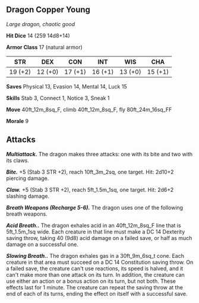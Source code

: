 ## Dragon Copper Young

*Large dragon, chaotic good*

**Hit Dice** 14 (259 14d8+14)

**Armor Class** 17 (natural armor)

| STR     | DEX     | CON     | INT     | WIS     | CHA     |
|---------|---------|---------|---------|---------|---------|
| 19 (+2) | 12 (+0) | 17 (+1) | 16 (+1) | 13 (+0) | 15 (+1) |

**Saves** Physical 13, Evasion 14, Mental 14, Luck 15

**Skills** Stab 3, Connect 1, Notice 3, Sneak 1

**Move** 40ft_12m_8sq_F, climb 40ft_12m_8sq_F, fly 80ft_24m_16sq_FF

**Morale** 9

## Attacks

***Multiattack.*** The dragon makes three attacks: one with its bite and two with its claws.

***Bite.*** +5 (Stab 3 STR +2), reach 10ft_3m_2sq, one target. Hit: 2d10+2 piercing damage.

***Claw.*** +5 (Stab 3 STR +2), reach 5ft_1.5m_1sq, one target. Hit: 2d6+2 slashing damage.

***Breath Weapons (Recharge 5-6).*** The dragon uses one of the following breath weapons.

***Acid Breath..*** The dragon exhales acid in an 40ft_12m_8sq_F line that is 5ft_1.5m_1sq wide. Each creature in that line must make a DC 14 Dexterity saving throw, taking 40 (9d8) acid damage on a failed save, or half as much damage on a successful one.

***Slowing Breath..*** The dragon exhales gas in a 30ft_9m_6sq_t cone. Each creature in that area must succeed on a DC 14 Constitution saving throw. On a failed save, the creature can't use reactions, its speed is halved, and it can't make more than one attack on its turn. In addition, the creature can use either an action or a bonus action on its turn, but not both. These effects last for 1 minute. The creature can repeat the saving throw at the end of each of its turns, ending the effect on itself with a successful save.

